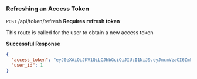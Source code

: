 ### Refreshing an Access Token

`POST` /api/token/refresh **Requires refresh token**

This route is called for the user to obtain a new access token

**Successful Response**

```json
{
  "access_token": "eyJ0eXAiOiJKV1QiLCJhbGciOiJIUzI1NiJ9.eyJmcmVzaCI6ZmFsc2UsImlhdCI6MTY0NjE3OTkyOCwianRpIjoiNDJhYWU1ZGQtZTNmMC00M2Q0LTk2OTItNzAyY2U3ZTI1OGJkIiwidHlwZSI6ImFjY2VzcyIsInN1YiI6InRlc3QiLCJuYmYiOjE2NDYxNzk5MjgsImV4cCI6MTY0NjE4MzUyOH0.CduZGZhpWciF4ON23rIzk7rFW5KEeTOuKzx_Wv7sUbg",
  "user_id": 1
}
```
